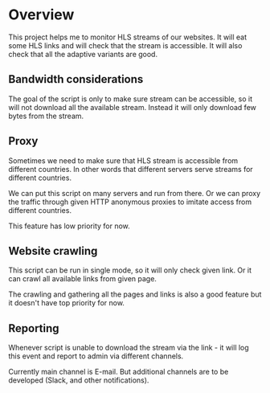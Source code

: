 # Overview
This project helps me to monitor HLS streams of our websites. It will eat some HLS links and will check that the stream is accessible. It will also check that all the adaptive variants are good.
 
## Bandwidth considerations
The goal of the script is only to make sure stream can be accessible, so it will not download all the available stream. Instead it will only download few bytes from the stream.

## Proxy
Sometimes we need to make sure that HLS stream is accessible from different countries. In other words that different servers serve streams for different countries.

We can put this script on many servers and run from there. Or we can proxy the traffic through given HTTP anonymous proxies to imitate access from different countries. 

This feature has low priority for now.

## Website crawling
This script can be run in single mode, so it will only check given link. Or it can crawl all available links from given page.
 
 The crawling and gathering all the pages and links is also a good feature but it doesn't have top priority for now.
 
 ## Reporting
 
 Whenever script is unable to download the stream via the link - it will log this event and report to admin via different channels.
 
 Currently main channel is E-mail. But additional channels are to be developed (Slack, and other notifications). 